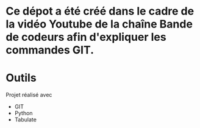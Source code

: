 # Ce dépot a été créé dans le cadre de la vidéo Youtube de la chaîne Bande de codeurs afin d'expliquer les commandes GIT.

# Outils
Projet réalisé avec
- GIT
- Python
- Tabulate